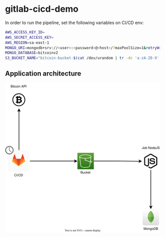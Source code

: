 # gitlab-cicd-demo

In order to run the pipeline, set the following variables on CI/CD env:

```bash
AWS_ACCESS_KEY_ID=
AWS_SECRET_ACCESS_KEY=
AWS_REGION=sa-east-1
MONGO_URI=mongodb+srv://<user>:<password>@<host>/?maxPoolSize=1&retryWrites=true&w=majority
MONGO_DATABASE=bitcoinv2
S3_BUCKET_NAME="bitcoin-bucket-$(cat /dev/urandom | tr -dc 'a-zA-Z0-9' | fold -w 12 | tr '[:upper:]' '[:lower:]' | head -n 1)"
```

## Application architecture
![Architecture](./architecture/gitlab-cicd-demo.drawio.svg)
